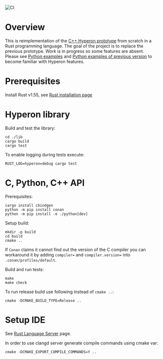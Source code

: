 ![CI](https://github.com/trueagi-io/hyperon-experimental/actions/workflows/ci.yml/badge.svg)

# Overview

This is reimplementation of the [C++ Hyperon
prototype](https://github.com/trueagi-io/hyperon) from scratch in a Rust
programming language. The goal of the project is to replace the previous
prototype. Work is in progress so some features are absent.  Please see [Python
examples](./python/tests) and [Python examples of previous
version](https://github.com/trueagi-io/hyperon/tree/master/python/tests) to
become familiar with Hyperon features.

# Prerequisites

Install Rust v1.55, see [Rust installation
page](https://www.rust-lang.org/tools/install)

# Hyperon library

Build and test the library:
```
cd ./lib
cargo build
cargo test
```

To enable logging during tests execute:
```
RUST_LOG=hyperon=debug cargo test
```

# C, Python, C++ API

Prerequisites:
```
cargo install cbindgen
python -m pip install conan
python -m pip install -e ./python[dev]
```

Setup build:
```
mkdir -p build
cd build
cmake ..
```

If `Conan` claims it cannot find out the version of the C compiler you can
workaround it by adding `compiler=` and `compiler.version=` into
`.conan/profiles/default`.

Build and run tests:
```
make
make check
```

To run release build use following instead of `cmake ..`:
```
cmake -DCMAKE_BUILD_TYPE=Release ..
```

# Setup IDE

See [Rust Language Server](https://github.com/rust-lang/rls) page.

In order to use clangd server generate compile commands using cmake var:
```
cmake -DCMAKE_EXPORT_COMPILE_COMMANDS=Y ..
```
